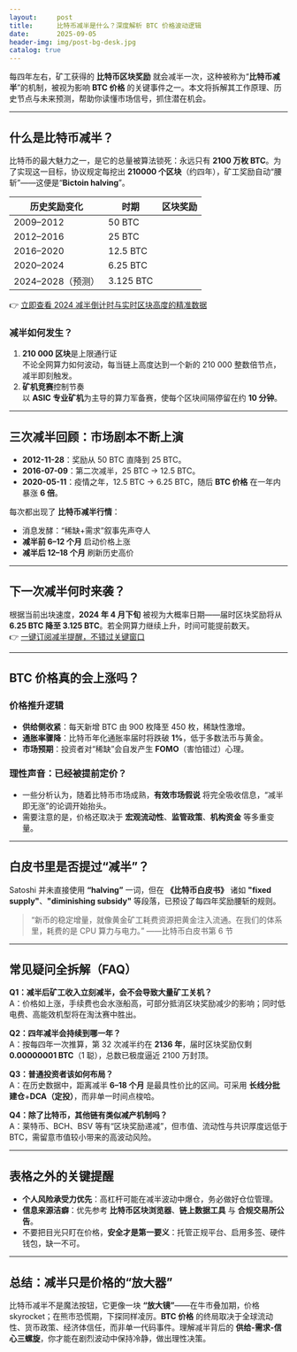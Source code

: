 ```yaml
---
layout:     post
title:      比特币减半是什么？深度解析 BTC 价格波动逻辑
date:       2025-09-05
header-img: img/post-bg-desk.jpg
catalog: true
---
```


每四年左右，矿工获得的 **比特币区块奖励** 就会减半一次，这种被称为“**比特币减半**”的机制，被视为影响 **BTC 价格** 的关键事件之一。本文将拆解其工作原理、历史节点与未来预测，帮助你读懂市场信号，抓住潜在机会。

---

## 什么是比特币减半？

比特币的最大魅力之一，是它的总量被算法锁死：永远只有 **2100 万枚 BTC**。为了实现这一目标，协议规定每挖出 **210000 个区块**（约四年），矿工奖励自动“腰斩”——这便是“**Bictoin halving**”。

| 历史奖励变化 | 时期 | 区块奖励 |
|----|----|----|
| 2009–2012 | 50 BTC |
| 2012–2016 | 25 BTC |
| 2016–2020 | 12.5 BTC |
| 2020–2024 | 6.25 BTC |
| 2024–2028（预测）| 3.125 BTC |

👉 [立即查看 2024 减半倒计时与实时区块高度的精准数据](https://okxdog.com/)

### 减半如何发生？

1. **210 000 区块**是上限通行证  
   不论全网算力如何波动，每当链上高度达到一个新的 210 000 整数倍节点，减半即刻触发。  
2. **矿机竞赛**控制节奏  
   以 **ASIC 专业矿机**为主导的算力军备赛，使每个区块间隔停留在约 **10 分钟**。  

---

## 三次减半回顾：市场剧本不断上演

- **2012-11-28**：奖励从 50 BTC 直降到 25 BTC。  
- **2016-07-09**：第二次减半，25 BTC → 12.5 BTC。  
- **2020-05-11**：疫情之年，12.5 BTC → 6.25 BTC，随后 **BTC 价格** 在一年内暴涨 **6 倍**。

每次都出现了 **比特币减半行情**：  
- 消息发酵：“稀缺+需求”叙事先声夺人  
- **减半前 6–12 个月** 启动价格上涨  
- **减半后 12–18 个月** 刷新历史高价  

---

## 下一次减半何时来袭？

根据当前出块速度，**2024 年 4 月下旬** 被视为大概率日期——届时区块奖励将从 **6.25 BTC 降至 3.125 BTC**。若全网算力继续上升，时间可能提前数天。  
👉 [一键订阅减半提醒，不错过关键窗口](https://okxdog.com/)

---

## BTC 价格真的会上涨吗？

### 价格推升逻辑

- **供给侧收紧**：每天新增 BTC 由 900 枚降至 450 枚，稀缺性激增。  
- **通胀率骤降**：比特币年化通胀率届时将跌破 **1%**，低于多数法币与黄金。  
- **市场预期**：投资者对“稀缺”会自发产生 **FOMO**（害怕错过）心理。

### 理性声音：已经被提前定价？

- 一些分析认为，随着比特币市场成熟，**有效市场假说** 将完全吸收信息，“减半即无涨”的论调开始抬头。  
- 需要注意的是，价格还取决于 **宏观流动性**、**监管政策**、**机构资金** 等多重变量。  

---

## 白皮书里是否提过“减半”？

Satoshi 并未直接使用 **“halving”** 一词，但在 **《比特币白皮书》** 诸如 **"fixed supply"**、**"diminishing subsidy"** 等段落，已预设了每四年奖励腰斩的规则。

> “新币的稳定增量，就像黄金矿工耗费资源把黄金注入流通。在我们的体系里，耗费的是 CPU 算力与电力。”
> ——比特币白皮书第 6 节

---

## 常见疑问全拆解（FAQ）

**Q1：减半后矿工收入立刻减半，会不会导致大量矿工关机？**  
A：价格如上涨，手续费也会水涨船高，可部分抵消区块奖励减少的影响；同时低电费、高能效机型将在淘汰赛中胜出。

**Q2：四年减半会持续到哪一年？**  
A：按每四年一次推算，第 32 次减半约在 **2136 年**，届时区块奖励仅剩 **0.00000001 BTC**（1 聪），总数已极度逼近 2100 万封顶。

**Q3：普通投资者该如何布局？**  
A：在历史数据中，距离减半 **6–18 个月** 是最具性价比的区间。可采用 **长线分批建仓**+**DCA（定投）**，而非单一时间点梭哈。

**Q4：除了比特币，其他链有类似减产机制吗？**  
A：莱特币、BCH、BSV 等有“区块奖励递减”，但市值、流动性与共识厚度远低于 BTC，需留意市值较小带来的高波动风险。

---

## 表格之外的关键提醒

- **个人风险承受力优先**：高杠杆可能在减半波动中爆仓，务必做好仓位管理。  
- **信息来源洁癖**：优先参考 **比特币区块浏览器**、**链上数据工具** 与 **合规交易所公告**。  
- 不要把目光只盯在价格，**安全才是第一要义**：托管正规平台、启用多签、硬件钱包，缺一不可。

---

## 总结：减半只是价格的“放大器”

比特币减半不是魔法按钮，它更像一块 **“放大镜”**——在牛市叠加期，价格 skyrocket；在熊市恐慌期，下探同样凌厉。**BTC 价格** 的终局取决于全球流动性、货币政策、经济体信任，而非单一代码事件。理解减半背后的 **供给-需求-信心三螺旋**，你才能在剧烈波动中保持冷静，做出理性决策。